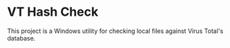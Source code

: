 # VT Hash Check 

This project is a Windows utility for checking local files against Virus Total's database.
